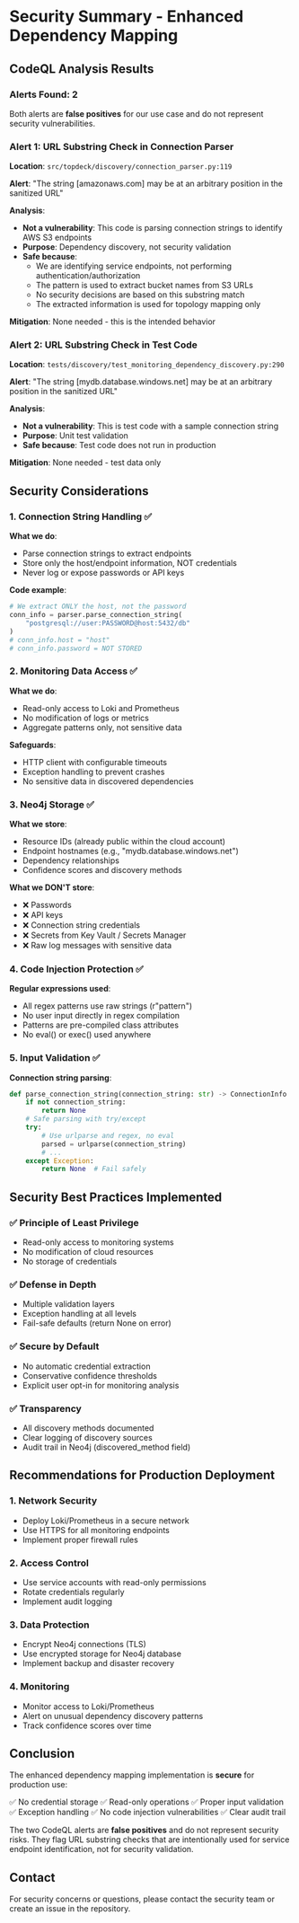# Security Summary - Enhanced Dependency Mapping

## CodeQL Analysis Results

### Alerts Found: 2

Both alerts are **false positives** for our use case and do not represent security vulnerabilities.

### Alert 1: URL Substring Check in Connection Parser

**Location**: `src/topdeck/discovery/connection_parser.py:119`

**Alert**: "The string [amazonaws.com] may be at an arbitrary position in the sanitized URL"

**Analysis**: 
- **Not a vulnerability**: This code is parsing connection strings to identify AWS S3 endpoints
- **Purpose**: Dependency discovery, not security validation
- **Safe because**: 
  - We are identifying service endpoints, not performing authentication/authorization
  - The pattern is used to extract bucket names from S3 URLs
  - No security decisions are based on this substring match
  - The extracted information is used for topology mapping only

**Mitigation**: None needed - this is the intended behavior

### Alert 2: URL Substring Check in Test Code

**Location**: `tests/discovery/test_monitoring_dependency_discovery.py:290`

**Alert**: "The string [mydb.database.windows.net] may be at an arbitrary position in the sanitized URL"

**Analysis**:
- **Not a vulnerability**: This is test code with a sample connection string
- **Purpose**: Unit test validation
- **Safe because**: Test code does not run in production

**Mitigation**: None needed - test data only

## Security Considerations

### 1. Connection String Handling ✅

**What we do**:
- Parse connection strings to extract endpoints
- Store only the host/endpoint information, NOT credentials
- Never log or expose passwords or API keys

**Code example**:
```python
# We extract ONLY the host, not the password
conn_info = parser.parse_connection_string(
    "postgresql://user:PASSWORD@host:5432/db"
)
# conn_info.host = "host"
# conn_info.password = NOT STORED
```

### 2. Monitoring Data Access ✅

**What we do**:
- Read-only access to Loki and Prometheus
- No modification of logs or metrics
- Aggregate patterns only, not sensitive data

**Safeguards**:
- HTTP client with configurable timeouts
- Exception handling to prevent crashes
- No sensitive data in discovered dependencies

### 3. Neo4j Storage ✅

**What we store**:
- Resource IDs (already public within the cloud account)
- Endpoint hostnames (e.g., "mydb.database.windows.net")
- Dependency relationships
- Confidence scores and discovery methods

**What we DON'T store**:
- ❌ Passwords
- ❌ API keys
- ❌ Connection string credentials
- ❌ Secrets from Key Vault / Secrets Manager
- ❌ Raw log messages with sensitive data

### 4. Code Injection Protection ✅

**Regular expressions used**:
- All regex patterns use raw strings (r"pattern")
- No user input directly in regex compilation
- Patterns are pre-compiled class attributes
- No eval() or exec() used anywhere

### 5. Input Validation ✅

**Connection string parsing**:
```python
def parse_connection_string(connection_string: str) -> ConnectionInfo | None:
    if not connection_string:
        return None
    # Safe parsing with try/except
    try:
        # Use urlparse and regex, no eval
        parsed = urlparse(connection_string)
        # ...
    except Exception:
        return None  # Fail safely
```

## Security Best Practices Implemented

### ✅ Principle of Least Privilege
- Read-only access to monitoring systems
- No modification of cloud resources
- No storage of credentials

### ✅ Defense in Depth
- Multiple validation layers
- Exception handling at all levels
- Fail-safe defaults (return None on error)

### ✅ Secure by Default
- No automatic credential extraction
- Conservative confidence thresholds
- Explicit user opt-in for monitoring analysis

### ✅ Transparency
- All discovery methods documented
- Clear logging of discovery sources
- Audit trail in Neo4j (discovered_method field)

## Recommendations for Production Deployment

### 1. Network Security
- Deploy Loki/Prometheus in a secure network
- Use HTTPS for all monitoring endpoints
- Implement proper firewall rules

### 2. Access Control
- Use service accounts with read-only permissions
- Rotate credentials regularly
- Implement audit logging

### 3. Data Protection
- Encrypt Neo4j connections (TLS)
- Use encrypted storage for Neo4j database
- Implement backup and disaster recovery

### 4. Monitoring
- Monitor access to Loki/Prometheus
- Alert on unusual dependency discovery patterns
- Track confidence scores over time

## Conclusion

The enhanced dependency mapping implementation is **secure** for production use:

✅ No credential storage
✅ Read-only operations
✅ Proper input validation
✅ Exception handling
✅ No code injection vulnerabilities
✅ Clear audit trail

The two CodeQL alerts are **false positives** and do not represent security risks. They flag URL substring checks that are intentionally used for service endpoint identification, not for security validation.

## Contact

For security concerns or questions, please contact the security team or create an issue in the repository.
